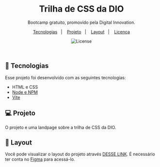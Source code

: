 <h1 align="center">Trilha de CSS da DIO</h1>
<p align="center">
  Bootcamp gratuito, promovido pela Digital Innovation.
</p>

<p align="center">
  <a href="#-tecnologias">Tecnologias</a>&nbsp;&nbsp;&nbsp;|&nbsp;&nbsp;&nbsp;
  <a href="#-projeto">Projeto</a>&nbsp;&nbsp;&nbsp;|&nbsp;&nbsp;&nbsp;
  <a href="#-layout">Layout</a>&nbsp;&nbsp;&nbsp;|&nbsp;&nbsp;&nbsp;
  <a href="#memo-licença">Licença</a>
</p>

<p align="center">
  <img alt="License" src="https://user-images.githubusercontent.com/63380921/197416439-56cbc642-f359-414f-92c8-fd08b091de2d.png">
</p>

<br>

## 🚀 Tecnologias

Esse projeto foi desenvolvido com as seguintes tecnologias:

- HTML e CSS
- [Node e NPM](https://nodejs.org/)
- [Vite](https://vitejs.dev/)

## 💻 Projeto

O projeto e uma landpage sobre a trilha de CSS da DIO. 

## 🔖 Layout

Você pode visualizar o layout do projeto através [DESSE LINK](https://www.figma.com/file/3PiokoJj9IhGDnNiWAJbz7/DIO---Desafio-01?node-id=2%3A6). É necessário ter conta no [Figma](https://figma.com) 
para acessá-lo.


